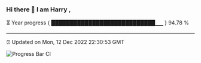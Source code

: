 ### Hi there 👋 I am Harry , 

⏳ Year progress { ████████████████████████████▁▁ } 94.78 %

---

⏰ Updated on Mon, 12 Dec 2022 22:30:53 GMT

![Progress Bar CI](https://github.com/duykhang68/duykhang68/workflows/Progress%20Bar%20CI/badge.svg)
